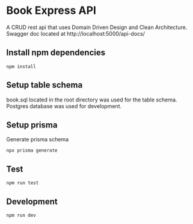 # Book Express API

A CRUD rest api that uses Domain Driven Design and Clean Architecture. Swagger doc located at http://localhost:5000/api-docs/

## Install npm dependencies

```
npm install
```

## Setup table schema

book.sql located in the root directory was used for the table schema. Postgres database was used for development.

## Setup prisma

Generate prisma schema

```
npx prisma generate
```

## Test

```
npm run test
```

## Development

```
npm run dev
```
